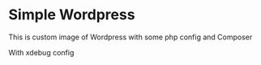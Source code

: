 # Simple Wordpress

This is custom image of Wordpress with some php config and Composer

With xdebug config
